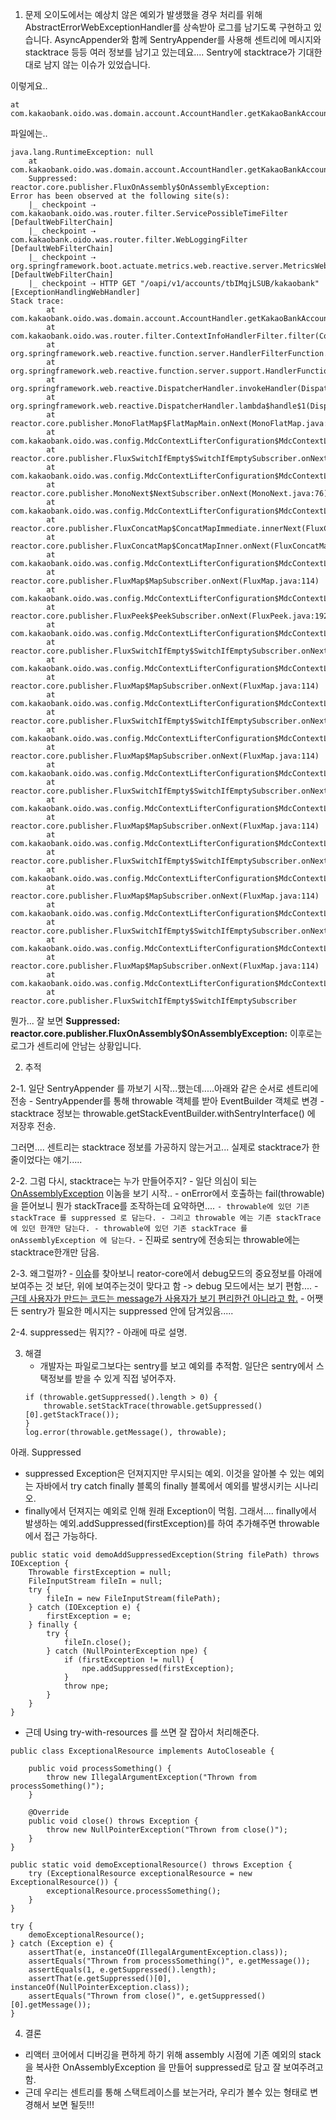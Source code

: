 

1. 문제
오이도에서는 예상치 않은 예외가 발생했을 경우 처리를 위해 AbstractErrorWebExceptionHandler를 상속받아 로그를 남기도록 구현하고 있습니다. AsyncAppender와 함께 SentryAppender를 사용해 센트리에 메시지와 stacktrace 등등 여러 정보를 남기고 있는데요....
Sentry에 stacktrace가 기대한대로 남지 않는 이슈가 있었습니다.

이렇게요..

```
at com.kakaobank.oido.was.domain.account.AccountHandler.getKakaoBankAccountList(AccountHandler.java:103)
```

파일에는..
```
java.lang.RuntimeException: null
	at com.kakaobank.oido.was.domain.account.AccountHandler.getKakaoBankAccountList(AccountHandler.java:103)
	Suppressed: reactor.core.publisher.FluxOnAssembly$OnAssemblyException:
Error has been observed at the following site(s):
	|_ checkpoint ⇢ com.kakaobank.oido.was.router.filter.ServicePossibleTimeFilter [DefaultWebFilterChain]
	|_ checkpoint ⇢ com.kakaobank.oido.was.router.filter.WebLoggingFilter [DefaultWebFilterChain]
	|_ checkpoint ⇢ org.springframework.boot.actuate.metrics.web.reactive.server.MetricsWebFilter [DefaultWebFilterChain]
	|_ checkpoint ⇢ HTTP GET "/oapi/v1/accounts/tbIMqjLSUB/kakaobank" [ExceptionHandlingWebHandler]
Stack trace:
		at com.kakaobank.oido.was.domain.account.AccountHandler.getKakaoBankAccountList(AccountHandler.java:103)
		at com.kakaobank.oido.was.router.filter.ContextInfoHandlerFilter.filter(ContextInfoHandlerFilter.java:55)
		at org.springframework.web.reactive.function.server.HandlerFilterFunction.lambda$apply$2(HandlerFilterFunction.java:72)
		at org.springframework.web.reactive.function.server.support.HandlerFunctionAdapter.handle(HandlerFunctionAdapter.java:61)
		at org.springframework.web.reactive.DispatcherHandler.invokeHandler(DispatcherHandler.java:161)
		at org.springframework.web.reactive.DispatcherHandler.lambda$handle$1(DispatcherHandler.java:146)
		at reactor.core.publisher.MonoFlatMap$FlatMapMain.onNext(MonoFlatMap.java:118)
		at com.kakaobank.oido.was.config.MdcContextLifterConfiguration$MdcContextLifter.onNext(MdcContextLifterConfiguration.java:50)
		at reactor.core.publisher.FluxSwitchIfEmpty$SwitchIfEmptySubscriber.onNext(FluxSwitchIfEmpty.java:67)
		at com.kakaobank.oido.was.config.MdcContextLifterConfiguration$MdcContextLifter.onNext(MdcContextLifterConfiguration.java:50)
		at reactor.core.publisher.MonoNext$NextSubscriber.onNext(MonoNext.java:76)
		at com.kakaobank.oido.was.config.MdcContextLifterConfiguration$MdcContextLifter.onNext(MdcContextLifterConfiguration.java:50)
		at reactor.core.publisher.FluxConcatMap$ConcatMapImmediate.innerNext(FluxConcatMap.java:274)
		at reactor.core.publisher.FluxConcatMap$ConcatMapInner.onNext(FluxConcatMap.java:851)
		at com.kakaobank.oido.was.config.MdcContextLifterConfiguration$MdcContextLifter.onNext(MdcContextLifterConfiguration.java:50)
		at reactor.core.publisher.FluxMap$MapSubscriber.onNext(FluxMap.java:114)
		at com.kakaobank.oido.was.config.MdcContextLifterConfiguration$MdcContextLifter.onNext(MdcContextLifterConfiguration.java:50)
		at reactor.core.publisher.FluxPeek$PeekSubscriber.onNext(FluxPeek.java:192)
		at com.kakaobank.oido.was.config.MdcContextLifterConfiguration$MdcContextLifter.onNext(MdcContextLifterConfiguration.java:50)
		at reactor.core.publisher.FluxSwitchIfEmpty$SwitchIfEmptySubscriber.onNext(FluxSwitchIfEmpty.java:67)
		at com.kakaobank.oido.was.config.MdcContextLifterConfiguration$MdcContextLifter.onNext(MdcContextLifterConfiguration.java:50)
		at reactor.core.publisher.FluxMap$MapSubscriber.onNext(FluxMap.java:114)
		at com.kakaobank.oido.was.config.MdcContextLifterConfiguration$MdcContextLifter.onNext(MdcContextLifterConfiguration.java:50)
		at reactor.core.publisher.FluxSwitchIfEmpty$SwitchIfEmptySubscriber.onNext(FluxSwitchIfEmpty.java:67)
		at com.kakaobank.oido.was.config.MdcContextLifterConfiguration$MdcContextLifter.onNext(MdcContextLifterConfiguration.java:50)
		at reactor.core.publisher.FluxMap$MapSubscriber.onNext(FluxMap.java:114)
		at com.kakaobank.oido.was.config.MdcContextLifterConfiguration$MdcContextLifter.onNext(MdcContextLifterConfiguration.java:50)
		at reactor.core.publisher.FluxSwitchIfEmpty$SwitchIfEmptySubscriber.onNext(FluxSwitchIfEmpty.java:67)
		at com.kakaobank.oido.was.config.MdcContextLifterConfiguration$MdcContextLifter.onNext(MdcContextLifterConfiguration.java:50)
		at reactor.core.publisher.FluxMap$MapSubscriber.onNext(FluxMap.java:114)
		at com.kakaobank.oido.was.config.MdcContextLifterConfiguration$MdcContextLifter.onNext(MdcContextLifterConfiguration.java:50)
		at reactor.core.publisher.FluxSwitchIfEmpty$SwitchIfEmptySubscriber.onNext(FluxSwitchIfEmpty.java:67)
		at com.kakaobank.oido.was.config.MdcContextLifterConfiguration$MdcContextLifter.onNext(MdcContextLifterConfiguration.java:50)
		at reactor.core.publisher.FluxMap$MapSubscriber.onNext(FluxMap.java:114)
		at com.kakaobank.oido.was.config.MdcContextLifterConfiguration$MdcContextLifter.onNext(MdcContextLifterConfiguration.java:50)
		at reactor.core.publisher.FluxSwitchIfEmpty$SwitchIfEmptySubscriber.onNext(FluxSwitchIfEmpty.java:67)
		at com.kakaobank.oido.was.config.MdcContextLifterConfiguration$MdcContextLifter.onNext(MdcContextLifterConfiguration.java:50)
		at reactor.core.publisher.FluxMap$MapSubscriber.onNext(FluxMap.java:114)
		at com.kakaobank.oido.was.config.MdcContextLifterConfiguration$MdcContextLifter.onNext(MdcContextLifterConfiguration.java:50)
		at reactor.core.publisher.FluxSwitchIfEmpty$SwitchIfEmptySubscriber
```


뭔가... 잘 보면 **Suppressed: reactor.core.publisher.FluxOnAssembly$OnAssemblyException:** 이후로는 로그가 센트리에 안남는 상황입니다.


2. 추적

2-1. 일단 SentryAppender 를 까보기 시작...했는데.....아래와 같은 순서로 센트리에 전송
	- SentryAppender를 통해 throwable 객체를 받아 EventBuilder 객체로 변경
	- stacktrace 정보는 throwable.getStackEventBuilder.withSentryInterface() 에 저장후 전송.

그러면.... 센트리는 stacktrace 정보를 가공하지 않는거고... 실제로 stacktrace가 한줄이었다는 얘기.....

2-2. 그럼 다시, stacktrace는 누가 만들어주지?
	- 일단 의심이 되는 [OnAssemblyException](https://github.com/reactor/reactor-core/blob/master/reactor-core/src/main/java/reactor/core/publisher/FluxOnAssembly.java#L411) 이놈을 보기 시작..
	- onError에서 호출하는 fail(throwable)을 뜯어보니 뭔가 stackTrace를 조작하는데 요약하면....
	```
		- throwable에 있던 기존 stackTrace 를 suppressed 로 담는다.
		- 그리고 throwable 에는 기존 stackTrace에 있던 한개만 담는다.
		- throwable에 있던 기존 stackTrace 를 onAssemblyException 에 담는다.
	```
	- 진짜로 sentry에 전송되는 throwable에는 stacktrace한개만 담음.

2-3. 왜그럴까?
	- [이슈](https://github.com/reactor/reactor-core/pull/1781)를 찾아보니 reator-core에서 debug모드의 중요정보를 아래에 보여주는 것 보단, 위에 보여주는것이 맞다고 함 -> debug 모드에서는 보기 편함....
	- [근데 사용자가 만드는 코드는 message가 사용자가 보기 편리한건 아니라고 함.](https://github.com/reactor/reactor-core/pull/1781#issuecomment-507715538)
	- 어쨋든 sentry가 필요한 메시지는 suppressed 안에 담겨있음.....

2-4. suppressed는 뭐지?? 
	- 아래에 따로 설명.


3. 해결
	- 개발자는 파일로그보다는 sentry를 보고 예외를 추적함. 일단은 sentry에서 스택정보를 받을 수 있게 직접 넣어주자.
	```
	if (throwable.getSuppressed().length > 0) {
		throwable.setStackTrace(throwable.getSuppressed()[0].getStackTrace());
	}
    log.error(throwable.getMessage(), throwable);
	```



아래. Suppressed
- suppressed Exception은 던져지지만 무시되는 예외. 이것을 알아볼 수 있는 예외는 자바에서 try catch finally 블록의 finally 블록에서 예외를 발생시키는 시나리오. 
- finally에서 던져지는 예외로 인해 원래 Exception이 먹힘. 그래서.... finally에서 발생하는 예외.addSuppressed(firstException)를 하여 추가해주면 throwable에서 접근 가능하다.
```
public static void demoAddSuppressedException(String filePath) throws IOException {
    Throwable firstException = null;
    FileInputStream fileIn = null;
    try {
        fileIn = new FileInputStream(filePath);
    } catch (IOException e) {
        firstException = e;
    } finally {
        try {
            fileIn.close();
        } catch (NullPointerException npe) {
            if (firstException != null) {
                npe.addSuppressed(firstException);
            }
            throw npe;
        }
    }
}
```
- 근데 Using try-with-resources 를 쓰면 잘 잡아서 처리해준다.
```
public class ExceptionalResource implements AutoCloseable {
     
    public void processSomething() {
        throw new IllegalArgumentException("Thrown from processSomething()");
    }
 
    @Override
    public void close() throws Exception {
        throw new NullPointerException("Thrown from close()");
    }
}

public static void demoExceptionalResource() throws Exception {
    try (ExceptionalResource exceptionalResource = new ExceptionalResource()) {
        exceptionalResource.processSomething();
    }
}

try {
    demoExceptionalResource();
} catch (Exception e) {
    assertThat(e, instanceOf(IllegalArgumentException.class));
    assertEquals("Thrown from processSomething()", e.getMessage());
    assertEquals(1, e.getSuppressed().length);
    assertThat(e.getSuppressed()[0], instanceOf(NullPointerException.class));
    assertEquals("Thrown from close()", e.getSuppressed()[0].getMessage());
}

```


4. 결론 
- 리액터 코어에서 디버깅을 편하게 하기 위해 assembly 시점에 기존 예외의 stack을 복사한 OnAssemblyException 을 만들어 suppressed로 담고 잘 보여주려고함.
- 근데 우리는 센트리를 통해 스택트레이스를 보는거라, 우리가 볼수 있는 형태로 변경해서 보면 될듯!!!
























